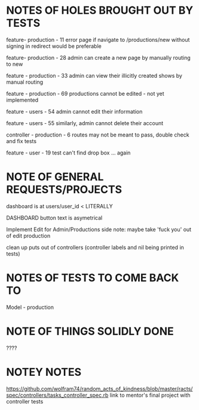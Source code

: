 # NOTES OF HOLES BROUGHT OUT BY TESTS

 feature- production - 11
 error page if navigate to /productions/new without signing in
 redirect would be preferable

 feature- production - 28
 admin can create a new page by manually routing to new

 feature - production - 33
 admin can view their illicitly created shows by manual routing

 feature - production - 69
 productions cannot be edited - not yet implemented

 feature - users - 54
 admin cannot edit their information

 feature - users - 55
 similarly, admin cannot delete their account

 controller - production - 6
 routes may not be meant to pass, double check and fix tests

 feature - user - 19
 test can't find drop box ... again



# NOTE OF GENERAL REQUESTS/PROJECTS

dashboard is at users/user_id < LITERALLY

DASHBOARD button text is asymetrical

Implement Edit for Admin/Productions
side note: maybe take 'fuck you' out of edit production

clean up puts out of controllers
(controller labels and nil being printed in tests)

# NOTES OF TESTS TO COME BACK TO

 Model - production

# NOTE OF THINGS SOLIDLY DONE

????

# NOTEY NOTES
https://github.com/wolfram74/random_acts_of_kindness/blob/master/racts/spec/controllers/tasks_controller_spec.rb
link to mentor's final project with controller tests
